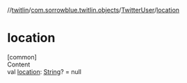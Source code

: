 //[twitlin](../../index.md)/[com.sorrowblue.twitlin.objects](../index.md)/[TwitterUser](index.md)/[location](location.md)



# location  
[common]  
Content  
val [location](location.md): [String](https://kotlinlang.org/api/latest/jvm/stdlib/kotlin/-string/index.html)? = null  



